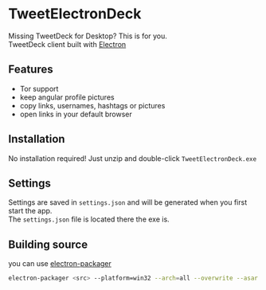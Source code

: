 # TweetElectronDeck
Missing TweetDeck for Desktop? This is for you.<br>
TweetDeck client built with [Electron](https://electron.atom.io/)

## Features
- Tor support
- keep angular profile pictures
- copy links, usernames, hashtags or pictures
- open links in your default browser

## Installation
No installation required! Just unzip and double-click `TweetElectronDeck.exe`

## Settings
Settings are saved in `settings.json` and will be generated when you first start the app.<br>
The `settings.json` file is located there the exe is.

## Building source
you can use [electron-packager](https://github.com/electron-userland/electron-packager)
```sh
electron-packager <src> --platform=win32 --arch=all --overwrite --asar.unpackDir="tor-win32-0.3.0.7"
```
